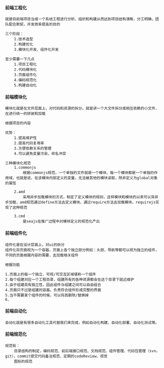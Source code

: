 #### 前端工程化
	就是将前端项目当成一个系统工程进行分析、组织和构建从而达到项目结构清晰，分工明确，团队配合默契，开发效率提高的目的
	
	三个阶段：
		1.技术选型
		2.构建优化
		3.模块化开发、组件化开发
		
	至少需要一下几点
		1.项目工程化
		2.代码模块化
		3.页面组件化
		4.编码规范化
		5.构建自动化
#### 前端模块化
	模块化就是在文件层面上，对代码和资源的拆分。就是讲一个大文件拆分成相互依赖的小文件，在进行统一的拼装和加载

	根据项目的内容
	
	优势：
		1.提高维护性
		2.提高代码复用率
		3.方便依赖关系的管理
		4.可以避免变量污染，命名冲突
		
	三种模块化规范
		1.commonjs	
			根据commonjs规范，一个单独的文件就是一个模块，每一个模块都是一个单独的作用域，也就是说，在该模块内部定义的变量，无法被其他的模块读取，除非定义为global对象的属性
			
		2.amd
			采用异步加载模块的方式，制定了定义模块的规则，这样模块和模块的以来可以背异步加载，amd规范通过define方法去定义模块，通过require方法去加载模块，requirejs实现了这种规范
			
		3.cmd
			是seajs在推广过程中对模块定义的规范化产出
			
#### 前端组件化
	组件化是在设计层面上，对ui的拆分
	组件化将页面视为一个容器，页面上各个独立部分例如：头部，导航等都可以视为独立的组件，不同的页面根据内容的需要，去加载相关组件
	
	根据功能
	
	1.页面上的每一个独立、可视/可交互区域堪称一个组件
	2.每个组建对应一个工程目录，组建所有的各种资源都会在这个目录下就近维护
	3.由于组建具有独立性，因此组件与组建之间可以自由组合
	4.页面只不过是组建的容器，负责符合组件形成完整的界面
	5.当不需要某个组件的时候，可以将其删除/替换掉
	6.
#### 前端自动化
	自动化就是有很多自动化工具代替我们来完成，例如自动化构建、自动化部署、自动化测试等。
	
#### 前端规范化
	规范有：
		目录结构的制定，编码规范、前后端接口规范、文档规范、组件管理、代码包管理（svn，git），commit提交代码备注规范、定期的codeReview、视觉
		图标的规范
